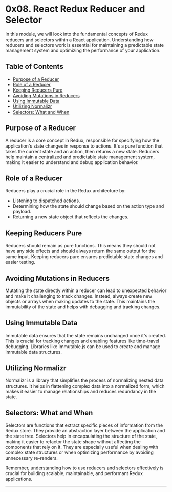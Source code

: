 # 0x08. React Redux Reducer and Selector

In this module, we will look into the fundamental concepts of Redux reducers and selectors within a React application. Understanding how reducers and selectors work is essential for maintaining a predictable state management system and optimizing the performance of your application.

## Table of Contents

- [Purpose of a Reducer](#purpose-of-a-reducer)
- [Role of a Reducer](#role-of-a-reducer)
- [Keeping Reducers Pure](#keeping-reducers-pure)
- [Avoiding Mutations in Reducers](#avoiding-mutations-in-reducers)
- [Using Immutable Data](#using-immutable-data)
- [Utilizing Normalizr](#utilizing-normalizr)
- [Selectors: What and When](#selectors-what-and-when)

## Purpose of a Reducer

A reducer is a core concept in Redux, responsible for specifying how the application's state changes in response to actions. It's a pure function that takes the current state and an action, then returns a new state. Reducers help maintain a centralized and predictable state management system, making it easier to understand and debug application behavior.

## Role of a Reducer

Reducers play a crucial role in the Redux architecture by:

- Listening to dispatched actions.
- Determining how the state should change based on the action type and payload.
- Returning a new state object that reflects the changes.

## Keeping Reducers Pure

Reducers should remain as pure functions. This means they should not have any side effects and should always return the same output for the same input. Keeping reducers pure ensures predictable state changes and easier testing.

## Avoiding Mutations in Reducers

Mutating the state directly within a reducer can lead to unexpected behavior and make it challenging to track changes. Instead, always create new objects or arrays when making updates to the state. This maintains the immutability of the state and helps with debugging and tracking changes.

## Using Immutable Data

Immutable data ensures that the state remains unchanged once it's created. This is crucial for tracking changes and enabling features like time-travel debugging. Libraries like Immutable.js can be used to create and manage immutable data structures.

## Utilizing Normalizr

Normalizr is a library that simplifies the process of normalizing nested data structures. It helps in flattening complex data into a normalized form, which makes it easier to manage relationships and reduces redundancy in the state.

## Selectors: What and When

Selectors are functions that extract specific pieces of information from the Redux store. They provide an abstraction layer between the application and the state tree. Selectors help in encapsulating the structure of the state, making it easier to refactor the state shape without affecting the components that rely on it. They are especially useful when dealing with complex state structures or when optimizing performance by avoiding unnecessary re-renders.

Remember, understanding how to use reducers and selectors effectively is crucial for building scalable, maintainable, and performant Redux applications.

---
